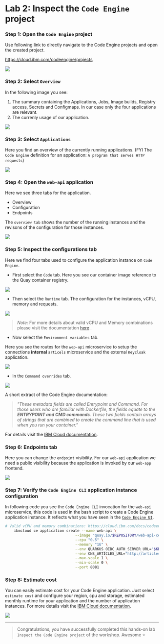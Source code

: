 # Lab 2: Inspect the `Code Engine` project

### Step 1: Open the `Code Engine` project

Use following link to directly navigate to the Code Engine projects and open the created project.

<https://cloud.ibm.com/codeengine/projects>

![](images/cns-ce-create-project-02.png)

### Step 2: Select `Overview`

In the following image you see:

1. The summary containing the Applications, Jobs, Image builds, Registry access, Secrets and Configmaps. In our case only the four applications are relevant.
2. The currenly usage of our application.

![](images/cns-ce-inspect-project-01.png)

### Step 3: Select `Applications`

Here you find an overview of the currently running applications. (FYI The `Code Engine` definition for an application: `A program that serves HTTP requests`)

![](images/cns-ce-inspect-project-02.png)

### Step 4: Open the `web-api` application

Here we see three tabs for the application. 

* Overview
* Configuration
* Endpoints

The `overview tab` shows the number of the running instances and the revisons of the configuration for those instances.

![](images/cns-ce-inspect-project-update-01.png)

### Step 5: Inspect the configurations tab

Here we find four tabs used to configure the application instance on `Code Engine`.

* First select the `Code` tab. Here you see our container image reference to the Quay container registry.

![](images/cns-ce-inspect-project-update-02.png)

* Then select the `Runtime` tab. The configuration for the instances, vCPU, memory and requests.

![](images/cns-ce-inspect-project-update-03.png)

> _Note:_ For more details about valid vCPU and Memory combinations please visit the documentation [here](https://cloud.ibm.com/docs/codeengine?topic=codeengine-mem-cpu-combo) .

* Now select the `Environment variables` tab. 

Here you see the routes for the `wep-api` microservice to setup the connections **internal** `articels` microservice and the external `Keycloak` application.

![](images/cns-ce-inspect-project-update-04.png)

* In the  `Command overrides` tab. 

![](images/cns-ce-inspect-project-update-06.png)

A short extract of the Code Engine documentation:

> _"These metadata fields are called Entrypoint and Command. For those users who are familiar with Dockerfile, the fields equate to the **ENTRYPOINT and CMD commands**. These two fields contain arrays of strings that are combined to create the command line that is used when you run your container."_

For details  visit the [IBM Cloud documentation](https://cloud.ibm.com/docs/codeengine?topic=codeengine-cmd-args).

### Step 6: Endpoints tab

Here you can change the `endpoint` visibility. For our `web-api` application we need a public visibility because the application is invoked by our `web-app` frontend.

![](images/cns-ce-inspect-project-update-05.png)

### Step 7: Verify the `Code Engine CLI` application instance configuration

In following code you see the `Code Engine CLI` invocation for the `web-api` microservice, this code is used in the bash script to create a Code Engine application instance. It reflects what you have seen in the [`Code Engine UI`](https://cloud.ibm.com/codeengine/projects).

```sh
# Valid vCPU and memory combinations: https://cloud.ibm.com/docs/codeengine?topic=codeengine-mem-cpu-combo
    ibmcloud ce application create --name web-api \
                                --image "quay.io/$REPOSITORY/web-api-ce:v7" \
                                --cpu "0.5" \
                                --memory "1G" \
                                --env QUARKUS_OIDC_AUTH_SERVER_URL="$KEYCLOAK_URL/auth/realms/quarkus" \
                                --env CNS_ARTICLES_URL="http://articles.$NAMESPACE.svc.cluster.local/articles" \
                                --max-scale 1 \
                                --min-scale 0 \
                                --port 8081
```

### Step 8: Estimate cost

You can easily estimate cost for your Code Engine application. 
Just select `estimate cost` and configure your region, cpu and storage,  estimated monthly runtime for your application and the number of application instances. For more details visit the [IBM Cloud documentation](https://cloud.ibm.com/codeengine/overview).

![](images/cns-ce-inspect-project-update-01.gif)


---

> Congratulations, you have successfully completed this hands-on lab ` Inspect the Code Engine project` of the workshop. Awesome :star:

